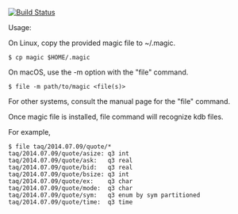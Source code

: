 [![Build Status](https://travis-ci.org/enlnt/kdb-magic.svg?branch=master)](https://travis-ci.org/enlnt/kdb-magic)

Usage:

On Linux, copy the provided magic file to ~/.magic.

    $ cp magic $HOME/.magic

On macOS, use the -m option with the "file" command.

    $ file -m path/to/magic <file(s)>

For other systems, consult the manual page for the "file" command.

Once magic file is installed, file command will recognize kdb files.

For example,

```
$ file taq/2014.07.09/quote/*
taq/2014.07.09/quote/asize: q3 int
taq/2014.07.09/quote/ask:   q3 real
taq/2014.07.09/quote/bid:   q3 real
taq/2014.07.09/quote/bsize: q3 int
taq/2014.07.09/quote/ex:    q3 char
taq/2014.07.09/quote/mode:  q3 char
taq/2014.07.09/quote/sym:   q3 enum by sym partitioned
taq/2014.07.09/quote/time:  q3 time
```